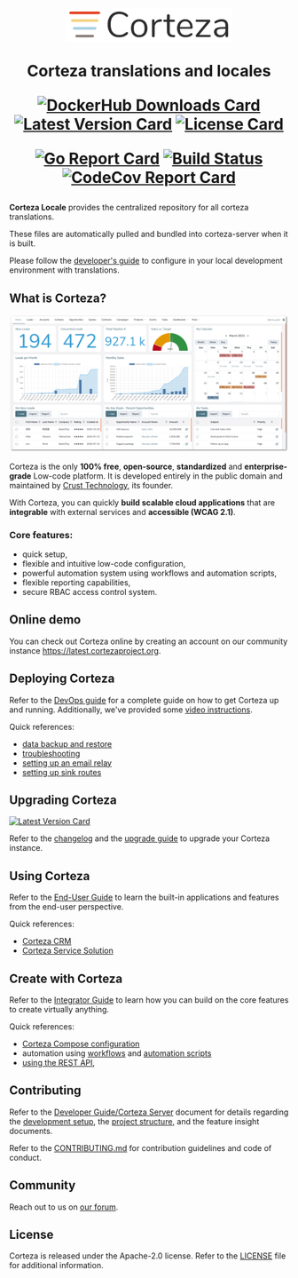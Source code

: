 <h1 align="center">
  <img width="300px" src=".github/assets/corteza_logo.svg" />
  <br />
  <p>Corteza translations and locales</p>

  <div align="center">

  [![DockerHub Downloads Card](https://img.shields.io/docker/pulls/cortezaproject/corteza-server)](https://img.shields.io/docker/pulls/cortezaproject/corteza-server)
  [![Latest Version Card](https://img.shields.io/github/v/tag/cortezaproject/corteza-server?label=stable%20version)](https://img.shields.io/github/v/tag/cortezaproject/corteza-server?label=stable%20version)
  [![License Card](https://img.shields.io/github/license/cortezaproject/corteza-server)](https://img.shields.io/github/license/cortezaproject/corteza-server)

  [![Go Report Card](https://goreportcard.com/badge/github.com/cortezaproject/corteza-server)](https://goreportcard.com/report/github.com/cortezaproject/corteza-server)
  [![Build Status](https://drone.crust.tech/api/badges/cortezaproject/corteza/status.svg)](https://drone.crust.tech/cortezaproject/corteza)
  [![CodeCov Report Card](https://img.shields.io/codecov/c/github/cortezaproject/corteza-server)](https://img.shields.io/codecov/c/github/cortezaproject/corteza-server)

  </div>
</h1>

**Corteza Locale** provides the centralized repository for all corteza translations.

These files are automatically pulled and bundled into corteza-server when it is built.

Please follow the [developer's guide](DEV.md) to configure in your local development environment with translations.

## What is Corteza?

<div align="center">
  <img style="max-height: 350px;" src=".github/assets/corteza_dashboard.png" />
</div>

Corteza is the only **100% free**, **open-source**, **standardized** and **enterprise-grade** Low-code platform.
It is developed entirely in the public domain and maintained by [Crust Technology](https://www.crust.tech/), its founder.

With Corteza, you can quickly **build scalable cloud applications** that are **integrable** with external services and **accessible (WCAG 2.1)**.

### Core features:

* quick setup,
* flexible and intuitive low-code configuration,
* powerful automation system using workflows and automation scripts,
* flexible reporting capabilities,
* secure RBAC access control system.

## Online demo

You can check out Corteza online by creating an account on our community instance https://latest.cortezaproject.org.

## Deploying Corteza

Refer to the [DevOps guide](https://docs.cortezaproject.org/corteza-docs/2021.6/devops-guide/index.html) for a complete guide on how to get Corteza up and running.
Additionally, we've provided some [video instructions](https://forum.cortezaproject.org/t/videos-on-how-to-set-up-corteza/91).

Quick references:

* [data backup and restore](https://docs.cortezaproject.org/corteza-docs/2021.6/devops-guide/maintenance/backups.html)
* [troubleshooting](https://docs.cortezaproject.org/corteza-docs/2021.6/devops-guide/maintenance/troubleshooting.html)
* [setting up an email relay](https://docs.cortezaproject.org/corteza-docs/2021.6/devops-guide/extension-requirements/email-relay.html)
* [setting up sink routes](https://docs.cortezaproject.org/corteza-docs/2021.6/devops-guide/extension-requirements/sink-route.html)

## Upgrading Corteza

[![Latest Version Card](https://img.shields.io/github/v/tag/cortezaproject/corteza-server?label=latest%20stable%20version)](https://img.shields.io/github/v/tag/cortezaproject/corteza-server?label=latest%20stable%20version)

Refer to the [changelog](https://docs.cortezaproject.org/corteza-docs/2021.6/changelog/index.html) and the [upgrade guide](https://docs.cortezaproject.org/corteza-docs/2021.6/upgrade-guide/index.html) to upgrade your Corteza instance.

## Using Corteza

Refer to the [End-User Guide](https://docs.cortezaproject.org/corteza-docs/2021.6/end-user-guide/index.html) to learn the built-in applications and features from the end-user perspective.

Quick references:

* [Corteza CRM](https://docs.cortezaproject.org/corteza-docs/2021.6/end-user-guide/crm/index.html)
* [Corteza Service Solution](https://docs.cortezaproject.org/corteza-docs/2021.6/end-user-guide/service-solution/index.html)

## Create with Corteza

Refer to the [Integrator Guide](https://docs.cortezaproject.org/corteza-docs/2021.6/integrator-guide/index.html) to learn how you can build on the core features to create virtually anything.

Quick references:

* [Corteza Compose configuration](https://docs.cortezaproject.org/corteza-docs/2021.6/integrator-guide/compose-configuration/index.html)
* automation using [workflows](https://docs.cortezaproject.org/corteza-docs/2021.6/integrator-guide/workflows/index.html) and [automation scripts](https://docs.cortezaproject.org/corteza-docs/2021.6/integrator-guide/automation-scripts/index.html)
* [using the REST API](https://docs.cortezaproject.org/corteza-docs/2021.6/integrator-guide/accessing-corteza/index.html),

## Contributing

Refer to the [Developer Guide/Corteza Server](https://docs.cortezaproject.org/corteza-docs/2021.6/developer-guide/corteza-server/index.html) document for details regarding the [development setup](https://docs.cortezaproject.org/corteza-docs/2021.6/developer-guide/corteza-server/index.html#_development_setup), the [project structure](https://docs.cortezaproject.org/corteza-docs/2021.6/developer-guide/corteza-server/structure.html), and the feature insight documents.

Refer to the [CONTRIBUTING.md](CONTRIBUTING.md) for contribution guidelines and code of conduct.

## Community

Reach out to us on [our forum](https://forum.cortezaproject.org/).

## License

Corteza is released under the Apache-2.0 license.
Refer to the [LICENSE](LICENSE) file for additional information.
